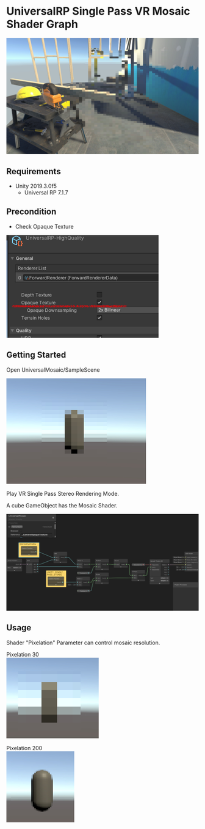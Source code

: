 # UniversalRP Single Pass VR Mosaic Shader Graph

![Main](README/UniversalMosaic.jpg)

## Requirements
- Unity 2019.3.0f5  
    - Universal RP 7.1.7  

## Precondition
- Check Opaque Texture  

![OpaqueTexture](README/opaqueTex.jpg)  

## Getting Started

Open UniversalMosaic/SampleScene  

![Sample](README/Sample.jpg)  

Play VR Single Pass Stereo Rendering Mode.

A cube GameObject has the Mosaic Shader.  

![graph](README/ShaderGraph.jpg)  

## Usage  

Shader "Pixelation" Parameter can control mosaic resolution.  

Pixelation 30  
![30](README/Pix30.jpg)

Pixelation 200  
![30](README/Pix200.jpg)
